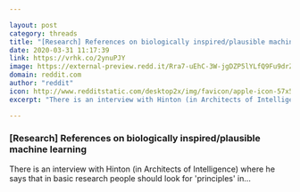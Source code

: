 ```yaml
---

layout: post
category: threads
title: "[Research] References on biologically inspired/plausible machine learning"
date: 2020-03-31 11:17:39
link: https://vrhk.co/2ynuPJY
image: https://external-preview.redd.it/Rra7-uEhC-3W-jgDZP5lYLfQ9Fu9drZ8_hLUVaO2qoE.jpg?width=1200&height=493&auto=webp&crop=1200:493,smart&s=8d4b216ca360c7976e320a81f645fe52641e0728
domain: reddit.com
author: "reddit"
icon: http://www.redditstatic.com/desktop2x/img/favicon/apple-icon-57x57.png
excerpt: "There is an interview with Hinton (in Architects of Intelligence) where he says that in basic research people should look for 'principles' in..."

---
```


### [Research] References on biologically inspired/plausible machine learning

There is an interview with Hinton (in Architects of Intelligence) where he says that in basic research people should look for 'principles' in...